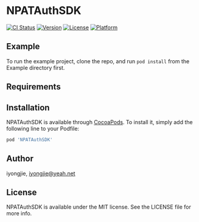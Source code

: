 # NPATAuthSDK

[![CI Status](https://img.shields.io/travis/iyongjie/NPATAuthSDK.svg?style=flat)](https://travis-ci.org/iyongjie/NPATAuthSDK)
[![Version](https://img.shields.io/cocoapods/v/NPATAuthSDK.svg?style=flat)](https://cocoapods.org/pods/NPATAuthSDK)
[![License](https://img.shields.io/cocoapods/l/NPATAuthSDK.svg?style=flat)](https://cocoapods.org/pods/NPATAuthSDK)
[![Platform](https://img.shields.io/cocoapods/p/NPATAuthSDK.svg?style=flat)](https://cocoapods.org/pods/NPATAuthSDK)

## Example

To run the example project, clone the repo, and run `pod install` from the Example directory first.

## Requirements

## Installation

NPATAuthSDK is available through [CocoaPods](https://cocoapods.org). To install
it, simply add the following line to your Podfile:

```ruby
pod 'NPATAuthSDK'
```

## Author

iyongjie, iyongjie@yeah.net

## License

NPATAuthSDK is available under the MIT license. See the LICENSE file for more info.
